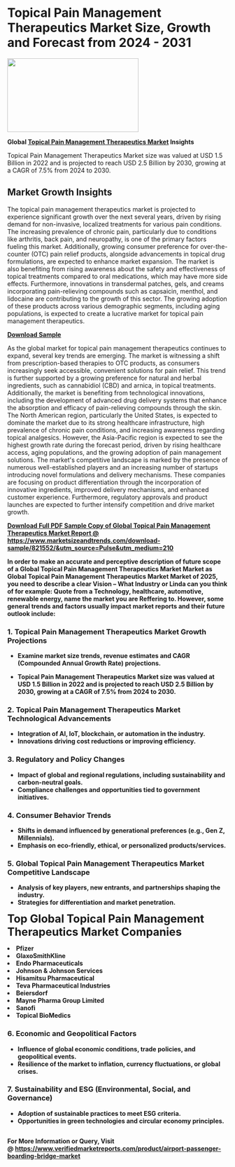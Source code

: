 <H1>Topical Pain Management Therapeutics Market Size, Growth and Forecast from 2024 - 2031</H1><img class="aligncenter size-medium wp-image-584254" src="https://thirdeyenews.in/wp-content/uploads/2024/09/Global-Market-Research-300x168.jpeg" alt="" width="300" height="168" /><p><strong>Global&nbsp;<a href="https://www.marketsizeandtrends.com/download-sample/821552/&amp;utm_source=Pulse&amp;utm_medium=210">Topical Pain Management Therapeutics Market</a> Insights</strong></p><p>Topical Pain Management Therapeutics Market size was valued at USD 1.5 Billion in 2022 and is projected to reach USD 2.5 Billion by 2030, growing at a CAGR of 7.5% from 2024 to 2030.</p><p><h2>Market Growth Insights</h2> <p>The topical pain management therapeutics market is projected to experience significant growth over the next several years, driven by rising demand for non-invasive, localized treatments for various pain conditions. The increasing prevalence of chronic pain, particularly due to conditions like arthritis, back pain, and neuropathy, is one of the primary factors fueling this market. Additionally, growing consumer preference for over-the-counter (OTC) pain relief products, alongside advancements in topical drug formulations, are expected to enhance market expansion. The market is also benefiting from rising awareness about the safety and effectiveness of topical treatments compared to oral medications, which may have more side effects. Furthermore, innovations in transdermal patches, gels, and creams incorporating pain-relieving compounds such as capsaicin, menthol, and lidocaine are contributing to the growth of this sector. The growing adoption of these products across various demographic segments, including aging populations, is expected to create a lucrative market for topical pain management therapeutics.</p> <p><strong><a href="#">Download Sample</a></strong></p> <p>As the global market for topical pain management therapeutics continues to expand, several key trends are emerging. The market is witnessing a shift from prescription-based therapies to OTC products, as consumers increasingly seek accessible, convenient solutions for pain relief. This trend is further supported by a growing preference for natural and herbal ingredients, such as cannabidiol (CBD) and arnica, in topical treatments. Additionally, the market is benefiting from technological innovations, including the development of advanced drug delivery systems that enhance the absorption and efficacy of pain-relieving compounds through the skin. The North American region, particularly the United States, is expected to dominate the market due to its strong healthcare infrastructure, high prevalence of chronic pain conditions, and increasing awareness regarding topical analgesics. However, the Asia-Pacific region is expected to see the highest growth rate during the forecast period, driven by rising healthcare access, aging populations, and the growing adoption of pain management solutions. The market's competitive landscape is marked by the presence of numerous well-established players and an increasing number of startups introducing novel formulations and delivery mechanisms. These companies are focusing on product differentiation through the incorporation of innovative ingredients, improved delivery mechanisms, and enhanced customer experience. Furthermore, regulatory approvals and product launches are expected to further intensify competition and drive market growth.</p> <p><strong><a href="#"></p><p><span class=""><strong>Download Full PDF Sample Copy of Global Topical Pain Management Therapeutics Market Report</strong> @ <a href="https://www.marketsizeandtrends.com/download-sample/821552/&amp;utm_source=Pulse&amp;utm_medium=210" target="_blank">https://www.marketsizeandtrends.com/download-sample/821552/&amp;utm_source=Pulse&amp;utm_medium=210</a></span></p><p>In order to make an accurate and perceptive description of future scope of a Global&nbsp;Topical Pain Management Therapeutics Market Market as Global&nbsp;Topical Pain Management Therapeutics Market Market of 2025, you need to describe a clear Vision &ndash; What Industry or Linda can you think of for example: Quote from a Technology, healthcare, automotive, renewable energy, name the market you are Reffering to. However, some general trends and factors usually impact market reports and their future outlook include:</p><h3>1.&nbsp;<strong>Topical Pain Management Therapeutics Market Growth Projections</strong></h3><ul><li>Examine market size trends, revenue estimates and CAGR (Compounded Annual Growth Rate) projections.</li><li><p>Topical Pain Management Therapeutics Market size was valued at USD 1.5 Billion in 2022 and is projected to reach USD 2.5 Billion by 2030, growing at a CAGR of 7.5% from 2024 to 2030.</p></li></ul><h3>2.&nbsp;<strong>Topical Pain Management Therapeutics Market Technological Advancements</strong></h3><ul><li>Integration of AI, IoT, blockchain, or automation in the industry.</li><li>Innovations driving cost reductions or improving efficiency.</li></ul><h3>3.&nbsp;<strong>Regulatory and Policy Changes</strong></h3><ul><li>Impact of global and regional regulations, including sustainability and carbon-neutral goals.</li><li>Compliance challenges and opportunities tied to government initiatives.</li></ul><h3>4.&nbsp;<strong>Consumer Behavior Trends</strong></h3><ul><li>Shifts in demand influenced by generational preferences (e.g., Gen Z, Millennials).</li><li>Emphasis on eco-friendly, ethical, or personalized products/services.</li></ul><h3>5.&nbsp;<strong>Global Topical Pain Management Therapeutics Market Competitive Landscape</strong></h3><ul><li>Analysis of key players, new entrants, and partnerships shaping the industry.</li><li>Strategies for differentiation and market penetration.</li></ul><p data-pm-slice="1 1 []"><span style="color: inherit; font-family: inherit; font-size: 25px;">Top Global Topical Pain Management Therapeutics Market Companies</span></p><div class="" data-test-id=""><p><li>Pfizer</li><li> GlaxoSmithKline</li><li> Endo Pharmaceuticals</li><li> Johnson & Johnson Services</li><li> Hisamitsu Pharmaceutical</li><li> Teva Pharmaceutical Industries</li><li> Beiersdorf</li><li> Mayne Pharma Group Limited</li><li> Sanofi</li><li> Topical BioMedics</li></p></div><h3>6.&nbsp;<strong>Economic and Geopolitical Factors</strong></h3><ul><li>Influence of global economic conditions, trade policies, and geopolitical events.</li><li>Resilience of the market to inflation, currency fluctuations, or global crises.</li></ul><h3>7.&nbsp;<strong>Sustainability and ESG (Environmental, Social, and Governance)</strong></h3><ul><li>Adoption of sustainable practices to meet ESG criteria.</li><li>Opportunities in green technologies and circular economy principles.</li></ul><h2><strong style="font-size: 14px;">For More Information or Query, Visit @&nbsp;</strong><a style="background-color: #ffffff; font-size: 14px;" href="https://www.marketsizeandtrends.com/report/topical-pain-management-therapeutics-market/" target="_blank">https://www.verifiedmarketreports.com/product/airport-passenger-boarding-bridge-market</a></h2>
